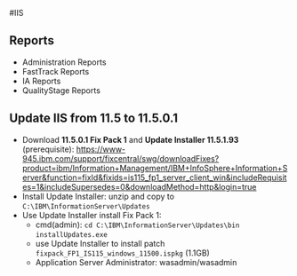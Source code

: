 #IIS
## Reports
* Administration Reports
* FastTrack Reports
* IA Reports
* QualityStage Reports

## Update IIS from 11.5 to 11.5.0.1
* Download **11.5.0.1 Fix Pack 1** and **Update Installer 11.5.1.93** (prerequisite): https://www-945.ibm.com/support/fixcentral/swg/downloadFixes?product=ibm/Information+Management/IBM+InfoSphere+Information+Server&function=fixId&fixids=is115_fp1_server_client_win&includeRequisites=1&includeSupersedes=0&downloadMethod=http&login=true
* Install Update Installer: unzip and copy to `C:\IBM\InformationServer\Updates`
* Use Update Installer install Fix Pack 1: 
  - cmd(admin): `cd C:\IBM\InformationServer\Updates\bin` `installUpdates.exe` 
  - use Update Installer to install patch `fixpack_FP1_IS115_windows_11500.ispkg` (1.1GB)
  - Application Server Administrator: wasadmin/wasadmin
